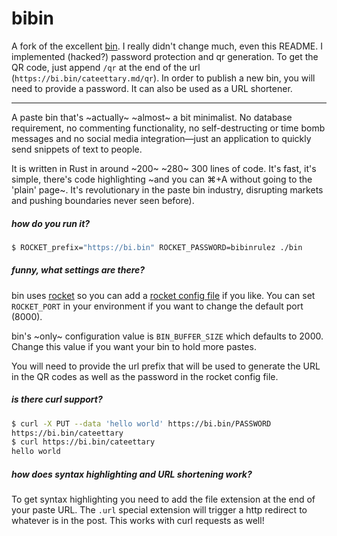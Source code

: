 # bibin

A fork of the excellent [bin](https://github.com/w4/bin). I really didn't change much, even this README. I implemented (hacked?) password protection and qr generation. To get the QR code, just append `/qr` at the
end of the url (`https://bi.bin/cateettary.md/qr`). In order to publish a new bin, you will need to provide a password. It can also be used as a URL shortener.

---

A paste bin that's ~actually~ ~almost~ a bit minimalist. No database requirement, no commenting functionality, no self-destructing or time bomb messages and no social media integration—just an application to quickly send snippets of text to people.

It is written in Rust in around ~200~ ~280~ 300 lines of code. It's fast, it's simple, there's code highlighting ~and you can ⌘+A without going to the 'plain' page~. It's revolutionary in the paste bin industry, disrupting markets and pushing boundaries never seen before).

##### how do you run it?

```bash
$ ROCKET_prefix="https://bi.bin" ROCKET_PASSWORD=bibinrulez ./bin
```

##### funny, what settings are there?

bin uses [rocket](https://rocket.rs) so you can add a [rocket config file](https://api.rocket.rs/v0.3/rocket/config/) if you like. You can set `ROCKET_PORT` in your environment if you want to change the default port (8000).

bin's ~only~ configuration value is `BIN_BUFFER_SIZE` which defaults to 2000. Change this value if you want your bin to hold more pastes.

You will need to provide the url prefix that will be used to generate the URL in the QR codes as well as the password in the rocket config file.

##### is there curl support?

```bash
$ curl -X PUT --data 'hello world' https://bi.bin/PASSWORD
https://bi.bin/cateettary
$ curl https://bi.bin/cateettary
hello world
```

##### how does syntax highlighting and URL shortening work?

To get syntax highlighting you need to add the file extension at the end of your paste URL. The `.url` special extension will trigger a http redirect to whatever is in the post. This works with curl requests as well!
